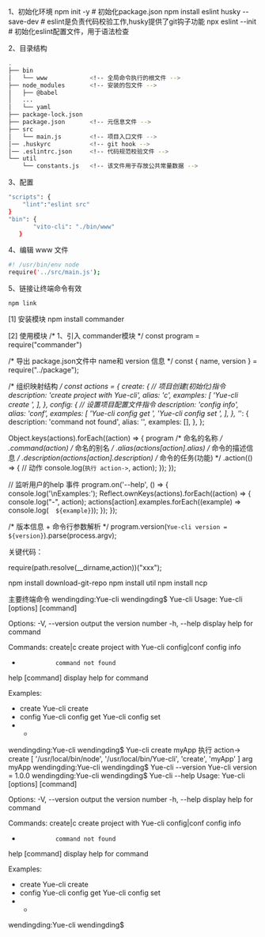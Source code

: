
<!-- 第一阶段：让 Yue-cli 可用 -->
1、初始化环境
npm init -y                         # 初始化package.json
npm install eslint husky --save-dev # eslint是负责代码校验工作,husky提供了git钩子功能
npx eslint --init                   # 初始化eslint配置文件，用于语法检查

2、目录结构
```bash
.
├── bin
│   └── www            <!-- 全局命令执行的根文件 -->
├── node_modules       <!-- 安装的包文件 -->
│   ├── @babel
│   ...
│   └── yaml
├── package-lock.json
├── package.json       <!-- 元信息文件 -->
├── src       
│   └── main.js        <!-- 项目入口文件 -->
│── .huskyrc           <!-- git hook -->
│── .eslintrc.json     <!-- 代码规范校验文件 -->
└── util
    └── constants.js   <!-- 该文件用于存放公共常量数据 -->
```

3、配置
```bash
"scripts": {
    "lint":"eslint src"
}
"bin": {
       "vito-cli": "./bin/www"
   }
```
4、编辑 www 文件
```bash
#! /usr/bin/env node
require('../src/main.js');
```

5、链接让终端命令有效
```
npm link
```

<!-- 第二阶段 让 Yue-cli 拥有help等配置项 -->

[1] 安装模块
npm install commander

[2] 使用模块
/* 1、引入 commander模块 */
const program = require("commander")

/* 导出 package.json文件中 name和 version 信息 */
const { name, version } = require("../package");


/* 组织映射结构 */
const actions = {
    create: { // 项目创建(初始化)指令
        description: 'create project with Yue-cli',
        alias: 'c',
        examples: [
            'Yue-cli create <project-name>',
        ],
    },
    config: { // 设置项目配置文件指令
        description: 'config info',
        alias: 'conf',
        examples: [
            'Yue-cli config get <k>',
            'Yue-cli config set <k> <v>',
        ],
    },
    '*': {
        description: 'command not found',
        alias: '',
        examples: [],
    },
};

Object.keys(actions).forEach((action) => {
    program
    /* 命名的名称 */
        .command(action)
        /* 命名的别名 */
        .alias(actions[action].alias)
        /* 命令的描述信息 */
        .description(actions[action].description)
        /* 命令的任务(功能) */
        .action(() => { // 动作
            console.log(`执行 action->`, action);
        });
});

// 监听用户的help 事件
program.on('--help', () => {
    console.log('\nExamples:');
    Reflect.ownKeys(actions).forEach((action) => {
        console.log("-", action);
        actions[action].examples.forEach((example) => console.log(`  ${example}`));
    });
});

/* 版本信息 + 命令行参数解析 */
program.version(`Yue-cli version = ${version}`).parse(process.argv);

<!-- 第三阶段 实现每个配置参数的动作 譬如 Yue-cli create 应该创建项目-->
关键代码：
<!-- require 加载模块得到的是函数，后面跟上()表示函数调用，并把参数传递给函数。 -->
<!-- 如果是 Yue-cli create xxx 那么就加载 create.js 文件，并传递 xxx 给函数 -->
<!-- 如果是 Yue-cli config ccc 那么就加载 config.js 文件，并传递 ccc 给函数 -->
require(path.resolve(__dirname,action))("xxx");  

<!-- 第四阶段 实现 create 初始化项目的命令 -->
<!-- 核心过程 -->
<!-- (1) 通过 npm install axios 安装 axios 以发送网络请求下载初始化项目需要用到的模板文件。 -->
<!-- (2) 封装异步发请求的代码以获取模板信息-->
<!-- (3) 通过 npm install ora 安装 ora 并引入到项目中(作用是显示一些提示信息)  -->
<!-- (4) 封装提函数 -->
<!-- (5) 安装选择模板的 Node 模块 npm install inquirer 并引入-->
<!-- (6) 使用inquirer.prompt({})来交互和选择用来创建项目的模板文件 -->
<!-- (7) 使用inquirer.prompt({})来交互和选择需要的版本信息-->
<!-- (8) 通过 cpn 来下载用户选择的对应版本的模板文件，如果需要渲染那么还需要先动态的融合 -->


<!-- 安装模块-->
npm install download-git-repo   <!-- 下载 git仓库的模块 -->
npm install util                <!-- 内部的 promisify 用于将异步任务转换伪 Promise-->
npm install ncp                 <!-- 安装 ncp 作用是用来拷贝文件(把 A 路径的文件拷贝到 B 路径) -->

主要终端命令
wendingding:Yue-cli wendingding$ Yue-cli 
Usage: Yue-cli [options] [command]

Options:
  -V, --version   output the version number
  -h, --help      display help for command

Commands:
  create|c        create project with Yue-cli
  config|conf     config info
  *               command not found
  help [command]  display help for command

Examples:
- create
  Yue-cli create <project-name>
- config
  Yue-cli config get <k>
  Yue-cli config set <k> <v>
- *
wendingding:Yue-cli wendingding$ Yue-cli create myApp
执行 action-> create
[ '/usr/local/bin/node',
  '/usr/local/bin/Yue-cli',
  'create',
  'myApp' ]
arg myApp
wendingding:Yue-cli wendingding$ Yue-cli --version
Yue-cli version = 1.0.0
wendingding:Yue-cli wendingding$ Yue-cli --help
Usage: Yue-cli [options] [command]

Options:
  -V, --version   output the version number
  -h, --help      display help for command

Commands:
  create|c        create project with Yue-cli
  config|conf     config info
  *               command not found
  help [command]  display help for command

Examples:
- create
  Yue-cli create <project-name>
- config
  Yue-cli config get <k>
  Yue-cli config set <k> <v>
- *
wendingding:Yue-cli wendingding$ 